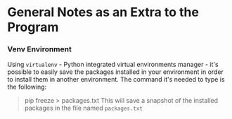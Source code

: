 # General Notes as an Extra to the Program

### Venv Environment
Using `virtualenv` - Python integrated virtual environments manager - it's possible to easily save the packages installed in your environment in order to install them in another environment. The command it's needed to type is the following:
> pip freeze > packages.txt
This will save a snapshot of the installed packages in the file named `packages.txt`
